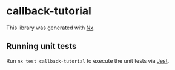 # callback-tutorial

This library was generated with [Nx](https://nx.dev).

## Running unit tests

Run `nx test callback-tutorial` to execute the unit tests via [Jest](https://jestjs.io).
